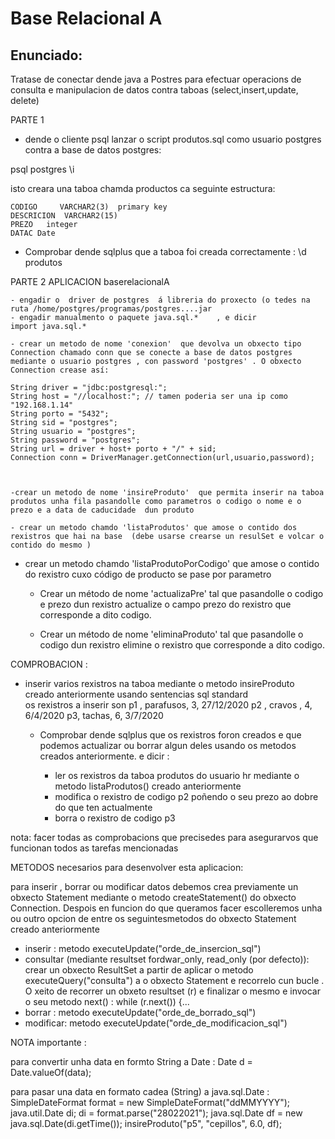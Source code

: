 # Base Relacional A
## Enunciado:

Tratase de conectar dende java a Postres para efectuar operacions de consulta e manipulacion de datos contra taboas (select,insert,update, delete)




PARTE 1

- dende o cliente psql lanzar o script produtos.sql como usuario postgres contra a base de datos postgres:

psql postgres
\i <ruta do ficheiro produtos.sql>



isto creara una taboa chamda productos ca seguinte estructura:

	CODIGO     VARCHAR2(3)  primary key
	DESCRICION  VARCHAR2(15)
	PREZO	integer
	DATAC Date

- Comprobar dende sqlplus que a taboa  foi creada correctamente :
  \d produtos




PARTE 2  APLICACION baserelacionalA


	- engadir o  driver de postgres  á libreria do proxecto (o tedes na ruta /home/postgres/programas/postgres....jar
	- engadir manualmento o paquete java.sql.*    , e dicir
	import java.sql.*

	- crear un metodo de nome 'conexion'  que devolva un obxecto tipo Connection chamado conn que se conecte a base de datos postgres mediante o usuario postgres , con password 'postgres' . O obxecto Connection crease así:  
            
    String driver = "jdbc:postgresql:";
    String host = "//localhost:"; // tamen poderia ser una ip como "192.168.1.14"
    String porto = "5432";
    String sid = "postgres";
    String usuario = "postgres";
    String password = "postgres";
    String url = driver + host+ porto + "/" + sid;
    Connection conn = DriverManager.getConnection(url,usuario,password);
            


	-crear un metodo de nome 'insireProduto'  que permita inserir na taboa produtos unha fila pasandolle como parametros o codigo o nome e o prezo e a data de caducidade  dun produto

	- crear un metodo chamdo 'listaProdutos' que amose o contido dos rexistros que hai na base  (debe usarse crearse un resulSet e volcar o contido do mesmo ) 

- crear un metodo chamdo 'listaProdutoPorCodigo' que amose o contido do rexistro cuxo código de producto se pase por parametro

    - Crear un método de nome 'actualizaPre' tal que pasandolle o codigo e prezo dun rexistro actualize o campo  prezo do rexistro  que corresponde a dito  codigo.

    - Crear un método de nome 'eliminaProduto' tal que pasandolle o codigo  dun rexistro elimine o rexistro  que corresponde a dito  codigo.


COMPROBACION :
- inserir varios rexistros na taboa mediante o metodo insireProduto creado anteriormente usando sentencias sql standard   
os rexistros a  inserir son
p1 , parafusos, 3, 27/12/2020
p2 , cravos , 4, 6/4/2020
p3, tachas, 6, 3/7/2020

 	- Comprobar dende sqlplus que os rexistros foron creados e que podemos actualizar ou borrar algun deles usando os metodos creados anteriormente. e dicir :
	
		- ler os rexistros da taboa produtos do usuario hr mediante o metodo listaProdutos() creado anteriormente
		- modifica o rexistro de codigo p2 poñendo o seu prezo ao dobre do que ten actualmente
		-  borra o rexistro de codigo p3


nota: facer todas as comprobacions que precisedes para asegurarvos que funcionan todos as tarefas mencionadas


METODOS  necesarios para desenvolver esta aplicacion:

para inserir , borrar ou modificar datos debemos crea previamente un obxecto Statement mediante o metodo createStatement() do obxecto Connection. Despois  en funcion do que queramos facer escolleremos unha ou outro opcion de entre os seguintesmetodos do obxecto Statement creado anteriormente
- inserir : metodo executeUpdate("orde_de_insercion_sql")
- consultar (mediante resultset fordwar_only, read_only (por defecto)): crear un obxecto ResultSet a partir de aplicar o metodo executeQuery("consulta") a o obxecto Statement e recorrelo cun bucle . O xeito de recorrer un obxeto resultset (r) e finalizar o mesmo e invocar o seu metodo next() :  while (r.next()) {...
- borrar : metodo executeUpdate("orde_de_borrado_sql")
- modificar: metodo executeUpdate("orde_de_modificacion_sql")

NOTA importante :

para convertir unha data en formto String a Date  :
Date d = Date.valueOf(data);


para  pasar una data en formato cadea (String) a  java.sql.Date :
SimpleDateFormat format = new SimpleDateFormat("ddMMYYYY");
java.util.Date di;
di = format.parse("28022021");
java.sql.Date df = new java.sql.Date(di.getTime());
insireProduto("p5", "cepillos", 6.0, df);